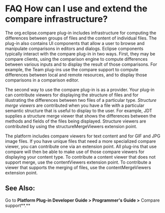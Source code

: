 

FAQ How can I use and extend the compare infrastructure?
========================================================

  

  

  

The org.eclipse.compare plug-in includes infrastructure for computing the differences between groups of files and the content of individual files. The plug-in also contains UI components that allow a user to browse and manipulate comparisons in editors and dialogs. Eclipse components typically interact with the compare plug-in in two ways. First, they may be compare clients, using the comparison engine to compute differences between various inputs and to display the result of those comparisons. For example, the Team plug-ins use the compare support to compute differences between local and remote resources, and to display those comparisons in a comparison editor.

  
The second way to use the compare plug-in is as a provider. Your plug-in can contribute viewers for displaying the structure of files and for illustrating the differences between two files of a particular type. _Structure merge viewers_ are contributed when you have a file with a particular semantic structure that is useful to display to the user. For example, JDT supplies a structure merge viewer that shows the differences between the methods and fields of the files being displayed. Structure viewers are contributed by using the structureMergeViewers extension point.

  
The platform includes compare viewers for text content and for GIF and JPG image files. If you have unique files that need a more specialized compare viewer, you can contribute one via an extension point. All plug-ins that use compare will then be able to make use of those compare viewers for displaying your content type. To contribute a content viewer that does not support merge, use the contentViewers extension point. To contribute a viewer that supports the merging of files, use the contentMergeViewers extension point.

  

See Also:
---------

Go to **Platform Plug-in Developer Guide > Programmer's Guide >** Compare support**.**

